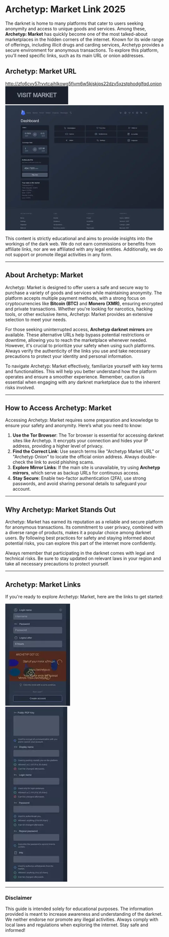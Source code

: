 # Archetyp: Market Link 2025  

The darknet is home to many platforms that cater to users seeking anonymity and access to unique goods and services. Among these, **Archetyp: Market** has quickly become one of the most talked-about marketplaces in the hidden corners of the internet. Known for its wide range of offerings, including illicit drugs and carding services, Archetyp provides a secure environment for anonymous transactions. To explore this platform, you'll need specific links, such as its main URL or onion addresses.  

## Archetyp: Market URL  

http://zfo6cvy57rvvtcajhlkowg5fjvm6w5kjskjps22dzv5xzstphodglfqd.onion  
[<img src="/assets/serraquad.webp" width="200">](http://zfo6cvy57rvvtcajhlkowg5fjvm6w5kjskjps22dzv5xzstphodglfqd.onion)  
<a href="http://zfo6cvy57rvvtcajhlkowg5fjvm6w5kjskjps22dzv5xzstphodglfqd.onion"><img src="/assets/branoutvor.webp" alt="Archetyp Preview" style="max-width: 100%;"></a>  

This content is strictly educational and aims to provide insights into the workings of the dark web. We do not earn commissions or benefits from affiliate links, nor are we affiliated with any legal entities. Additionally, we do not support or promote illegal activities in any form.  

---

## About Archetyp: Market  

Archetyp: Market is designed to offer users a safe and secure way to purchase a variety of goods and services while maintaining anonymity. The platform accepts multiple payment methods, with a strong focus on cryptocurrencies like **Bitcoin (BTC)** and **Monero (XMR)**, ensuring encrypted and private transactions. Whether you're looking for narcotics, hacking tools, or other exclusive items, Archetyp: Market provides an extensive selection to meet your needs.  

For those seeking uninterrupted access, **Archetyp darknet mirrors** are available. These alternative URLs help bypass potential restrictions or downtime, allowing you to reach the marketplace whenever needed. However, it's crucial to prioritize your safety when using such platforms. Always verify the authenticity of the links you use and take necessary precautions to protect your identity and personal information.  

To navigate Archetyp: Market effectively, familiarize yourself with key terms and functionalities. This will help you better understand how the platform operates and ensure a smoother experience. Remember, caution is essential when engaging with any darknet marketplace due to the inherent risks involved.  

---

## How to Access Archetyp: Market  

Accessing Archetyp: Market requires some preparation and knowledge to ensure your safety and anonymity. Here’s what you need to know:  

1. **Use the Tor Browser**: The Tor browser is essential for accessing darknet sites like Archetyp. It encrypts your connection and hides your IP address, providing a higher level of privacy.  
2. **Find the Correct Link**: Use search terms like "Archetyp Market URL" or "Archetyp Onion" to locate the official onion address. Always double-check the link to avoid phishing scams.  
3. **Explore Mirror Links**: If the main site is unavailable, try using **Archetyp mirrors**, which serve as backup URLs for continuous access.  
4. **Stay Secure**: Enable two-factor authentication (2FA), use strong passwords, and avoid sharing personal details to safeguard your account.  

---

## Why Archetyp: Market Stands Out  

Archetyp: Market has earned its reputation as a reliable and secure platform for anonymous transactions. Its commitment to user privacy, combined with a diverse range of products, makes it a popular choice among darknet users. By following best practices for safety and staying informed about potential risks, you can explore this part of the internet more confidently.  

Always remember that participating in the darknet comes with legal and technical risks. Be sure to stay updated on relevant laws in your region and take all necessary precautions to protect yourself.  

---

## Archetyp: Market Links  

If you're ready to explore Archetyp: Market, here are the links to get started:  

<a href="http://zfo6cvy57rvvtcajhlkowg5fjvm6w5kjskjps22dzv5xzstphodglfqd.onion"><img src="/assets/prepmonscil.webp" alt="Archetyp Login" style="max-width: 100%;"></a>  
<a href="http://zfo6cvy57rvvtcajhlkowg5fjvm6w5kjskjps22dzv5xzstphodglfqd.onion"><img src="/assets/boxpomi.webp" alt="Archetyp Register" style="max-width: 100%;"></a>  

---

### Disclaimer  

This guide is intended solely for educational purposes. The information provided is meant to increase awareness and understanding of the darknet. We neither endorse nor promote any illegal activities. Always comply with local laws and regulations when exploring the internet. Stay safe and informed!